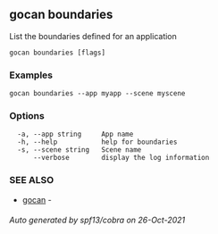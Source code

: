 ## gocan boundaries

List the boundaries defined for an application

```
gocan boundaries [flags]
```

### Examples

```
gocan boundaries --app myapp --scene myscene
```

### Options

```
  -a, --app string     App name
  -h, --help           help for boundaries
  -s, --scene string   Scene name
      --verbose        display the log information
```

### SEE ALSO

* [gocan](gocan.md)	 - 

###### Auto generated by spf13/cobra on 26-Oct-2021
